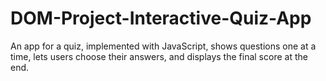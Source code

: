 # DOM-Project-Interactive-Quiz-App
An app for a quiz, implemented with JavaScript, shows questions one at a time, lets users choose their answers, and displays the final score at the end.
